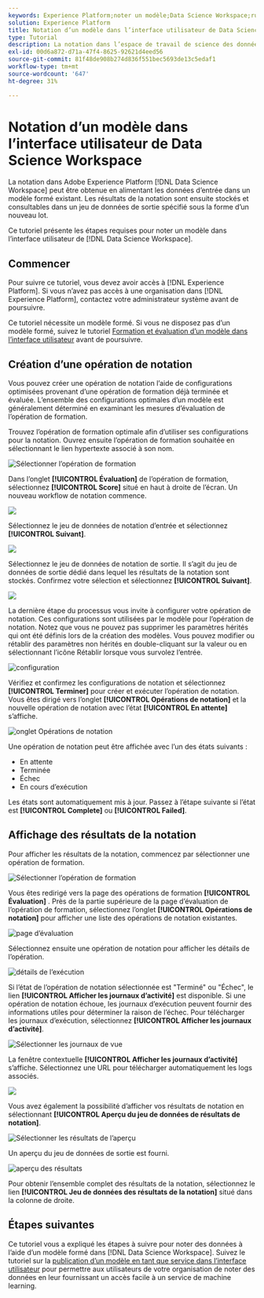 ```yaml
---
keywords: Experience Platform;noter un modèle;Data Science Workspace;rubriques populaires;ui;opération de notation;résultats de notation
solution: Experience Platform
title: Notation d’un modèle dans l’interface utilisateur de Data Science Workspace
type: Tutorial
description: La notation dans l’espace de travail de science des données d’Adobe Experience Platform peut être réalisée en alimentant un modèle formé existant avec des données d’entrée. Les résultats de la notation sont ensuite stockés et consultables dans un jeu de données de sortie spécifié sous la forme d’un nouveau lot.
exl-id: 00d6a872-d71a-47f4-8625-92621d4eed56
source-git-commit: 81f48de908b274d836f551bec5693de13c5edaf1
workflow-type: tm+mt
source-wordcount: '647'
ht-degree: 31%

---
```


# Notation d’un modèle dans l’interface utilisateur de Data Science Workspace

La notation dans Adobe Experience Platform [!DNL Data Science Workspace] peut être obtenue en alimentant les données d’entrée dans un modèle formé existant. Les résultats de la notation sont ensuite stockés et consultables dans un jeu de données de sortie spécifié sous la forme d’un nouveau lot.

Ce tutoriel présente les étapes requises pour noter un modèle dans l’interface utilisateur de [!DNL Data Science Workspace].

## Commencer

Pour suivre ce tutoriel, vous devez avoir accès à [!DNL Experience Platform]. Si vous n’avez pas accès à une organisation dans [!DNL Experience Platform], contactez votre administrateur système avant de poursuivre.

Ce tutoriel nécessite un modèle formé. Si vous ne disposez pas d’un modèle formé, suivez le tutoriel [Formation et évaluation d’un modèle dans l’interface utilisateur](./train-evaluate-model-ui.md) avant de poursuivre.

## Création d’une opération de notation

Vous pouvez créer une opération de notation l’aide de configurations optimisées provenant d’une opération de formation déjà terminée et évaluée. L’ensemble des configurations optimales d’un modèle est généralement déterminé en examinant les mesures d’évaluation de l’opération de formation.

Trouvez l’opération de formation optimale afin d’utiliser ses configurations pour la notation. Ouvrez ensuite l’opération de formation souhaitée en sélectionnant le lien hypertexte associé à son nom.

![Sélectionner l’opération de formation](../images/models-recipes/score/select-run.png)

Dans l’onglet **[!UICONTROL Évaluation]** de l’opération de formation, sélectionnez **[!UICONTROL Score]** situé en haut à droite de l’écran. Un nouveau workflow de notation commence.

![](../images/models-recipes/score/training_run_overview.png)

Sélectionnez le jeu de données de notation d’entrée et sélectionnez **[!UICONTROL Suivant]**.

![](../images/models-recipes/score/scoring_input.png)

Sélectionnez le jeu de données de notation de sortie. Il s’agit du jeu de données de sortie dédié dans lequel les résultats de la notation sont stockés. Confirmez votre sélection et sélectionnez **[!UICONTROL Suivant]**.

![](../images/models-recipes/score/scoring_results.png)

La dernière étape du processus vous invite à configurer votre opération de notation. Ces configurations sont utilisées par le modèle pour l’opération de notation.
Notez que vous ne pouvez pas supprimer les paramètres hérités qui ont été définis lors de la création des modèles. Vous pouvez modifier ou rétablir des paramètres non hérités en double-cliquant sur la valeur ou en sélectionnant l’icône Rétablir lorsque vous survolez l’entrée.

![configuration](../images/models-recipes/score/configuration.png)

Vérifiez et confirmez les configurations de notation et sélectionnez **[!UICONTROL Terminer]** pour créer et exécuter l’opération de notation. Vous êtes dirigé vers l’onglet **[!UICONTROL Opérations de notation]** et la nouvelle opération de notation avec l’état **[!UICONTROL En attente]** s’affiche.

![onglet Opérations de notation](../images/models-recipes/score/scoring_runs_tab.png)

Une opération de notation peut être affichée avec l’un des états suivants :
- En attente
- Terminée
- Échec
- En cours d’exécution

Les états sont automatiquement mis à jour. Passez à l’étape suivante si l’état est **[!UICONTROL Complete]** ou **[!UICONTROL Failed]**.

## Affichage des résultats de la notation

Pour afficher les résultats de la notation, commencez par sélectionner une opération de formation.

![Sélectionner l’opération de formation](../images/models-recipes/score/select-run.png)

Vous êtes redirigé vers la page des opérations de formation **[!UICONTROL Évaluation]** . Près de la partie supérieure de la page d’évaluation de l’opération de formation, sélectionnez l’onglet **[!UICONTROL Opérations de notation]** pour afficher une liste des opérations de notation existantes.

![page d’évaluation](../images/models-recipes/score/view_scoring_runs.png)

Sélectionnez ensuite une opération de notation pour afficher les détails de l’opération.

![détails de l’exécution](../images/models-recipes/score/view_details.png)

Si l’état de l’opération de notation sélectionnée est &quot;Terminé&quot; ou &quot;Échec&quot;, le lien **[!UICONTROL Afficher les journaux d’activité]** est disponible. Si une opération de notation échoue, les journaux d’exécution peuvent fournir des informations utiles pour déterminer la raison de l’échec. Pour télécharger les journaux d’exécution, sélectionnez **[!UICONTROL Afficher les journaux d’activité]**.

![Sélectionner les journaux de vue](../images/models-recipes/score/view_logs.png)

La fenêtre contextuelle **[!UICONTROL Afficher les journaux d’activité]** s’affiche. Sélectionnez une URL pour télécharger automatiquement les logs associés.

![](../images/models-recipes/score/activity_logs.png)

Vous avez également la possibilité d’afficher vos résultats de notation en sélectionnant **[!UICONTROL Aperçu du jeu de données de résultats de notation]**.

![Sélectionner les résultats de l’aperçu](../images/models-recipes/score/view_results.png)

Un aperçu du jeu de données de sortie est fourni.

![aperçu des résultats](../images/models-recipes/score/preview_results.png)

Pour obtenir l’ensemble complet des résultats de la notation, sélectionnez le lien **[!UICONTROL Jeu de données des résultats de la notation]** situé dans la colonne de droite.

## Étapes suivantes

Ce tutoriel vous a expliqué les étapes à suivre pour noter des données à l’aide d’un modèle formé dans [!DNL Data Science Workspace]. Suivez le tutoriel sur la [publication d’un modèle en tant que service dans l’interface utilisateur](./publish-model-service-ui.md) pour permettre aux utilisateurs de votre organisation de noter des données en leur fournissant un accès facile à un service de machine learning.
